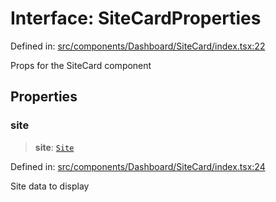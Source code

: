 # Interface: SiteCardProperties

Defined in: [src/components/Dashboard/SiteCard/index.tsx:22](https://github.com/Nick2bad4u/Uptime-Watcher/blob/dca5483e793478722cd3e6e125cafcec5fc771f0/src/components/Dashboard/SiteCard/index.tsx#L22)

Props for the SiteCard component

## Properties

### site

> **site**: [`Site`](../../../../../shared/types/interfaces/Site.md)

Defined in: [src/components/Dashboard/SiteCard/index.tsx:24](https://github.com/Nick2bad4u/Uptime-Watcher/blob/dca5483e793478722cd3e6e125cafcec5fc771f0/src/components/Dashboard/SiteCard/index.tsx#L24)

Site data to display

